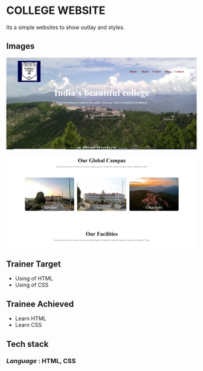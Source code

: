 # **COLLEGE WEBSITE**

Its a simple websites to show outlay and styles.

## Images

![Alt text](cllg1.png)

![Alt text](cllg2.png)

## Trainer Target

- Using of HTML
- Using of CSS

## Trainee Achieved

- Learn HTML
- Learn CSS

## Tech stack

### _Language_ : HTML, CSS
